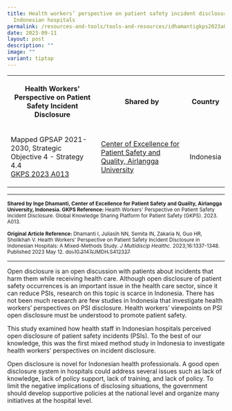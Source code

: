 ```yaml
---
title: Health workers’ perspective on patient safety incident disclosure in
  Indonesian hospitals
permalink: /resources-and-tools/tools-and-resources/idhamantigkps2023a013/
date: 2023-09-11
layout: post
description: ""
image: ""
variant: tiptap
---
```

<table>
<tbody>
<tr>
<th rowspan="1" colspan="1">
<p>Health Workers' Perspective on Patient Safety Incident Disclosure</p>
</th>
<th rowspan="1" colspan="1">
<p>Shared by</p>
</th>
<th rowspan="1" colspan="1">
<p>Country</p>
</th>
</tr>
<tr>
<td rowspan="1" colspan="1">
<p>Mapped GPSAP 2021-2030, Strategic Objective 4 - Strategy 4.4
<br><a href="/files/gkps_2023-a013.pdf" rel="noopener noreferrer nofollow" target="_blank">GKPS 2023 A013</a>
</p>
</td>
<td rowspan="1" colspan="1">
<p><a href="https://scholar.unair.ac.id/en/organisations/center-for-patient-safety-research" rel="noopener noreferrer nofollow" target="_blank">Center of Excellence for Patient Safety and Quality, Airlangga University</a>
</p>
</td>
<td rowspan="1" colspan="1">
<p>Indonesia</p>
</td>
</tr>
</tbody>
</table>
<hr>
<p><strong><sub>Shared by Inge Dhamanti, Center of Excellence for Patient Safety and Quality, Airlangga University, Indonesia. GKPS Reference: </sub></strong><sub>Health Workers' Perspective on Patient Safety Incident Disclosure. Global Knowledge Sharing Platform for Patient Safety (GKPS). 2023. A013.</sub>
</p>
<p><strong><sub>Original Article Reference: </sub></strong><sub>Dhamanti I, Juliasih NN, Semita IN, Zakaria N, Guo HR, Sholikhah V. Health Workers' Perspective on Patient Safety Incident Disclosure in Indonesian Hospitals: A Mixed-Methods Study. </sub><em><sub>J Multidiscip Healthc</sub></em><sub>. 2023;16:1337-1348. Published 2023 May 12. </sub>
<a href="https://www.ncbi.nlm.nih.gov/pmc/articles/PMC10187576/" rel="noopener noreferrer nofollow" target="_blank"><sub>doi:10.2147/JMDH.S412327</sub>
</a>
</p>
<hr>
<p>Open disclosure is an open discussion with patients about incidents that
harm them while receiving health care. Although open disclosure of patient
safety occurrences is an important issue in the health care sector, since
it can reduce PSIs, research on this topic is scarce in Indonesia. There
has not been much research are few studies in Indonesia that investigate
health workers’ perspectives on PSI disclosure. Health workers’ viewpoints
on PSI open disclosure must be understood to promote patient safety.</p>
<p>This study examined how health staff in Indonesian hospitals perceived
open disclosure of patient safety incidents (PSIs). To the best of our
knowledge, this was the first mixed method study in Indonesia to investigate
health workers’ perspectives on incident disclosure.</p>
<p>Open disclosure is novel for Indonesian health professionals. A good open
disclosure system in hospitals could address several issues such as lack
of knowledge, lack of policy support, lack of training, and lack of policy.
To limit the negative implications of disclosing situations, the government
should develop supportive policies at the national level and organize many
initiatives at the hospital level.</p>